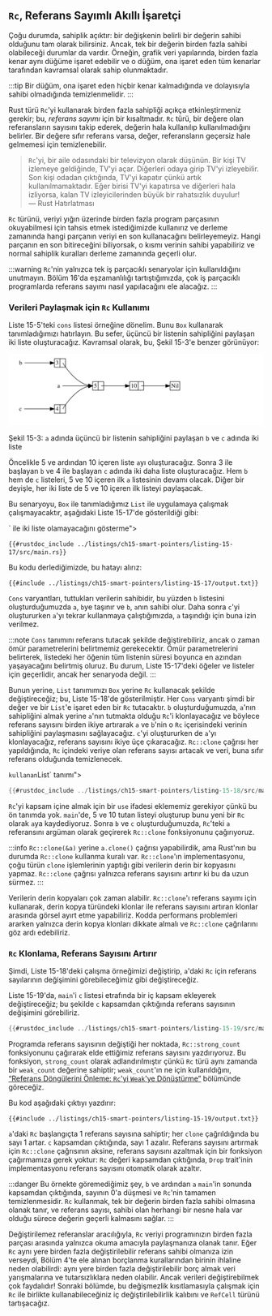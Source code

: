 ## `Rc`, Referans Sayımlı Akıllı İşaretçi

Çoğu durumda, sahiplik açıktır: bir değişkenin belirli bir değerin sahibi olduğunu tam olarak bilirsiniz. Ancak, tek bir değerin birden fazla sahibi olabileceği durumlar da vardır. Örneğin, grafik veri yapılarında, birden fazla kenar aynı düğüme işaret edebilir ve o düğüm, ona işaret eden tüm kenarlar tarafından kavramsal olarak sahip olunmaktadır. 

:::tip
Bir düğüm, ona işaret eden hiçbir kenar kalmadığında ve dolayısıyla sahibi olmadığında temizlenmelidir.
:::

Rust türü `Rc`'yi kullanarak birden fazla sahipliği açıkça etkinleştirmeniz gerekir; bu, *referans sayımı* için bir kısaltmadır. `Rc` türü, bir değere olan referansların sayısını takip ederek, değerin hala kullanılıp kullanılmadığını belirler. Bir değere sıfır referans varsa, değer, referansların geçersiz hale gelmemesi için temizlenebilir.

> `Rc`'yi, bir aile odasındaki bir televizyon olarak düşünün. Bir kişi TV izlemeye geldiğinde, TV'yi açar. Diğerleri odaya girip TV'yi izleyebilir. Son kişi odadan çıktığında, TV'yi kapatır çünkü artık kullanılmamaktadır. Eğer birisi TV'yi kapatırsa ve diğerleri hala izliyorsa, kalan TV izleyicilerinden büyük bir rahatsızlık duyulur!  
> — Rust Hatırlatması

`Rc` türünü, veriyi yığın üzerinde birden fazla program parçasının okuyabilmesi için tahsis etmek istediğimizde kullanırız ve derleme zamanında hangi parçanın veriyi en son kullanacağını belirleyemeyiz. Hangi parçanın en son bitireceğini biliyorsak, o kısmı verinin sahibi yapabiliriz ve normal sahiplik kuralları derleme zamanında geçerli olur.

:::warning
`Rc`'nin yalnızca tek iş parçacıklı senaryolar için kullanıldığını unutmayın. Bölüm 16'da eşzamanlılığı tartıştığımızda, çok iş parçacıklı programlarda referans sayımı nasıl yapılacağını ele alacağız.
:::

### Verileri Paylaşmak için `Rc` Kullanımı

Liste 15-5'teki `cons` listesi örneğine dönelim. Bunu `Box` kullanarak tanımladığımızı hatırlayın. Bu sefer, üçüncü bir listenin sahipliğini paylaşan iki liste oluşturacağız. Kavramsal olarak, bu, Şekil 15-3'e benzer görünüyor:

![](images/rust/img/trpl15-03.svg)

Şekil 15-3: `a` adında üçüncü bir listenin sahipliğini paylaşan `b` ve `c` adında iki liste

Öncelikle 5 ve ardından 10 içeren liste `a`yı oluşturacağız. Sonra 3 ile başlayan `b` ve 4 ile başlayan `c` adında iki daha liste oluşturacağız. Hem `b` hem de `c` listeleri, 5 ve 10 içeren ilk `a` listesinin devamı olacak. Diğer bir deyişle, her iki liste de 5 ve 10 içeren ilk listeyi paylaşacak.

Bu senaryoyu, `Box` ile tanımladığımız `List` ile uygulamaya çalışmak çalışmayacaktır, aşağıdaki Liste 15-17'de gösterildiği gibi:

` ile iki liste olamayacağını gösterme">

```rust,ignore,does_not_compile
{{#rustdoc_include ../listings/ch15-smart-pointers/listing-15-17/src/main.rs}}
```



Bu kodu derlediğimizde, bu hatayı alırız:

```console
{{#include ../listings/ch15-smart-pointers/listing-15-17/output.txt}}
```

`Cons` varyantları, tuttukları verilerin sahibidir, bu yüzden `b` listesini oluşturduğumuzda `a`, `b`ye taşınır ve `b`, `a`nın sahibi olur. Daha sonra `c`'yi oluştururken `a`'yı tekrar kullanmaya çalıştığımızda, `a` taşındığı için buna izin verilmez.

:::note
`Cons` tanımını referans tutacak şekilde değiştirebiliriz, ancak o zaman ömür parametrelerini belirtmemiz gerekecektir. Ömür parametrelerini belirterek, listedeki her öğenin tüm listenin süresi boyunca en azından yaşayacağını belirtmiş oluruz. Bu durum, Liste 15-17'deki öğeler ve listeler için geçerlidir, ancak her senaryoda değil.
:::

Bunun yerine, `List` tanımımızı `Box` yerine `Rc` kullanacak şekilde değiştireceğiz; bu, Liste 15-18'de gösterilmiştir. Her `Cons` varyantı şimdi bir değer ve bir `List`'e işaret eden bir `Rc` tutacaktır. `b` oluşturduğumuzda, `a`'nın sahipliğini almak yerine `a`'nın tutmakta olduğu `Rc`'i klonlayacağız ve böylece referans sayısını birden ikiye artırarak `a` ve `b`'nin o `Rc` içerisindeki verinin sahipliğini paylaşmasını sağlayacağız. `c`'yi oluştururken de `a`'yı klonlayacağız, referans sayısını ikiye üçe çıkaracağız. `Rc::clone` çağrısı her yapıldığında, `Rc` içindeki veriye olan referans sayısı artacak ve veri, buna sıfır referans olduğunda temizlenecek.

` kullanan `List` tanımı">

```rust
{{#rustdoc_include ../listings/ch15-smart-pointers/listing-15-18/src/main.rs}}
```



`Rc`'yi kapsam içine almak için bir `use` ifadesi eklememiz gerekiyor çünkü bu ön tanımda yok. `main`'de, 5 ve 10 tutan listeyi oluşturup bunu yeni bir `Rc` olarak `a`ya kaydediyoruz. Sonra `b` ve `c` oluşturduğumuzda, `Rc`'teki `a` referansını argüman olarak geçirerek `Rc::clone` fonksiyonunu çağırıyoruz.

:::info
`Rc::clone(&a)` yerine `a.clone()` çağrısı yapabilirdik, ama Rust'nın bu durumda `Rc::clone` kullanma kuralı var. `Rc::clone`'ın implementasyonu, çoğu türün `clone` işlemlerinin yaptığı gibi verilerin derin bir kopyasını yapmaz. `Rc::clone` çağrısı yalnızca referans sayısını artırır ki bu da uzun sürmez.
:::

Verilerin derin kopyaları çok zaman alabilir. `Rc::clone`'ı referans sayımı için kullanarak, derin kopya türündeki klonlar ile referans sayısını artıran klonlar arasında görsel ayırt etme yapabiliriz. Kodda performans problemleri ararken yalnızca derin kopya klonları dikkate almalı ve `Rc::clone` çağrılarını göz ardı edebiliriz.

### `Rc` Klonlama, Referans Sayısını Artırır

Şimdi, Liste 15-18'deki çalışma örneğimizi değiştirip, `a`'daki `Rc` için referans sayılarının değişimini görebileceğimiz gibi değiştireceğiz.

Liste 15-19'da, `main`'i `c` listesi etrafında bir iç kapsam ekleyerek değiştireceğiz; bu şekilde `c` kapsamdan çıktığında referans sayısının değişimini görebiliriz.



```rust
{{#rustdoc_include ../listings/ch15-smart-pointers/listing-15-19/src/main.rs:here}}
```



Programda referans sayısının değiştiği her noktada, `Rc::strong_count` fonksiyonunu çağırarak elde ettiğimiz referans sayısını yazdırıyoruz. Bu fonksiyon, `strong_count` olarak adlandırılmıştır çünkü `Rc` türü aynı zamanda bir `weak_count` değerine sahiptir; `weak_count`'ın ne için kullanıldığını, [“Referans Döngülerini Önleme: `Rc`'yi `Weak`'ye Dönüştürme”][preventing-ref-cycles] bölümünde göreceğiz.

Bu kod aşağıdaki çıktıyı yazdırır:

```console
{{#include ../listings/ch15-smart-pointers/listing-15-19/output.txt}}
```

`a`'daki `Rc` başlangıçta 1 referans sayısına sahiptir; her `clone` çağrıldığında bu sayı 1 artar. `c` kapsamdan çıktığında, sayı 1 azalır. Referans sayısını artırmak için `Rc::clone` çağrısının aksine, referans sayısını azaltmak için bir fonksiyon çağırmamıza gerek yoktur: `Rc` değeri kapsamdan çıktığında, `Drop` trait'inin implementasyonu referans sayısını otomatik olarak azaltır.

:::danger
Bu örnekte göremediğimiz şey, `b` ve ardından `a` `main`'in sonunda kapsamdan çıktığında, sayının 0'a düşmesi ve `Rc`'nin tamamen temizlenmesidir. `Rc` kullanmak, tek bir değerin birden fazla sahibi olmasına olanak tanır, ve referans sayısı, sahibi olan herhangi bir nesne hala var olduğu sürece değerin geçerli kalmasını sağlar.
:::

Değiştirilemez referanslar aracılığıyla, `Rc` veriyi programınızın birden fazla parçası arasında yalnızca okuma amacıyla paylaşmanıza olanak tanır. Eğer `Rc` aynı yere birden fazla değiştirilebilir referans sahibi olmanıza izin verseydi, Bölüm 4'te ele alınan borçlanma kurallarından birinin ihlaline neden olabilirdi: aynı yere birden fazla değiştirilebilir borç almak veri yarışmalarına ve tutarsızlıklara neden olabilir. Ancak verileri değiştirebilmek çok faydalıdır! Sonraki bölümde, bu değişmezlik kısıtlamasıyla çalışmak için `Rc` ile birlikte kullanabileceğiniz iç değiştirilebilirlik kalıbını ve `RefCell` türünü tartışacağız.

[preventing-ref-cycles]: ch15-06-reference-cycles.html#preventing-reference-cycles-turning-an-rct-into-a-weakt